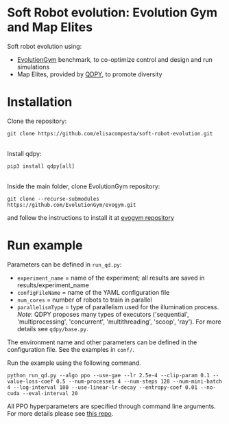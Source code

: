 # Soft Robot evolution: Evolution Gym and Map Elites
Soft robot evolution using:
- [EvolutionGym](https://github.com/EvolutionGym/evogym) benchmark, to co-optimize control and design and run simulations
- Map Elites, provided by [QDPY](https://gitlab.com/leo.cazenille/qdpy), to promote diversity

# Installation

Clone the repository:
```shell
git clone https://github.com/elisacomposta/soft-robot-evolution.git
```
<br>Install qdpy:
```shell
pip3 install qdpy[all]
```

<br>Inside the main folder, clone EvolutionGym repository:
```shell
git clone --recurse-submodules https://github.com/EvolutionGym/evogym.git
```
and follow the instructions to install it at [evogym repository](https://github.com/EvolutionGym/evogym)

# Run example
Parameters can be defined in `run_qd.py`:
- `experiment_name` = name of the experiment; all results are saved in results/experiment_name
- `configFileName` = name of the YAML configuration file
- `num_cores` = number of robots to train in parallel
- `parallelismType` = type of parallelism used for the illumination process. <br>
   _Note_: QDPY proposes many types of executors ('sequential', 'multiprocessing', 'concurrent', 'multithreading', 'scoop', 'ray'). For more details see `qdpy/base.py`.
   

The environment name and other parameters can be defined in the configuration file. See the examples in `conf/`.

Run the example using the following command.
```shell
python run_qd.py --algo ppo --use-gae --lr 2.5e-4 --clip-param 0.1 --value-loss-coef 0.5 --num-processes 4 --num-steps 128 --num-mini-batch 4 --log-interval 100 --use-linear-lr-decay --entropy-coef 0.01 --no-cuda --eval-interval 20
```
All PPO hyperparameters are specified through command line arguments. For more details please see [this repo](https://github.com/ikostrikov/pytorch-a2c-ppo-acktr-gail).
